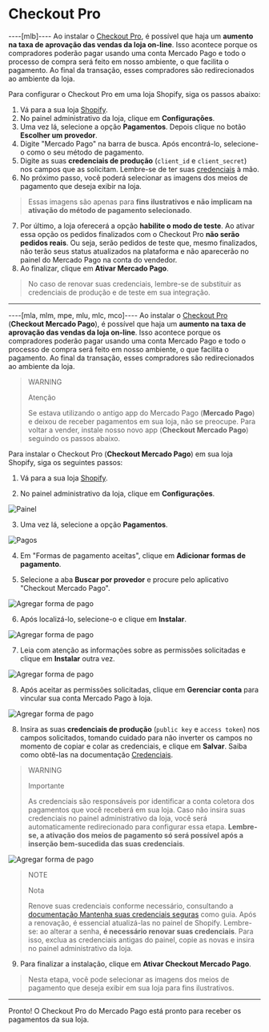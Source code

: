 # Checkout Pro

----[mlb]----
Ao instalar o [Checkout Pro](/developers/pt/docs/checkout-pro/landing), é possível que haja um **aumento na taxa de aprovação das vendas da loja on-line**. Isso acontece porque os compradores poderão pagar usando uma conta Mercado Pago e todo o processo de compra será feito em nosso ambiente, o que facilita o pagamento. Ao final da transação, esses compradores são redirecionados ao ambiente da loja.

Para configurar o Checkout Pro em uma loja Shopify, siga os passos abaixo:

1. Vá para a sua loja [Shopify](https://accounts.shopify.com/store-login).
2. No painel administrativo da loja, clique em **Configurações**.
3. Uma vez lá, selecione a opção **Pagamentos**. Depois clique no botão **Escolher um provedor**.
4. Digite "Mercado Pago" na barra de busca. Após encontrá-lo, selecione-o como o seu método de pagamento.
5. Digite as suas **credenciais de produção** (`client_id` e `client_secret`) nos campos que as solicitam. Lembre-se de ter suas [credenciais](/developers/pt/docs/shopify/additional-content/your-integrations/credentials) à mão. 
6. No próximo passo, você poderá selecionar as imagens dos meios de pagamento que deseja exibir na loja.

> Essas imagens são apenas para **fins ilustrativos e não implicam na ativação do método de pagamento selecionado**.

7. Por último, a loja oferecerá a opção **habilite o modo de teste**. Ao ativar essa opção os pedidos finalizados com o Checkout Pro **não serão pedidos reais**. Ou seja, serão pedidos de teste que, mesmo finalizados, não terão seus status atualizados na plataforma e não aparecerão no painel do Mercado Pago na conta do vendedor.
8. Ao finalizar, clique em **Ativar Mercado Pago**.
 
> No caso de renovar suas credenciais, lembre-se de substituir as credenciais de produção e de teste em sua integração.

------------
----[mla, mlm, mpe, mlu, mlc, mco]----
Ao instalar o [Checkout Pro](/developers/pt/docs/checkout-pro/landing) (**Checkout Mercado Pago**), é possível que haja um **aumento na taxa de aprovação das vendas da loja on-line**. Isso acontece porque os compradores poderão pagar usando uma conta Mercado Pago e todo o processo de compra será feito em nosso ambiente, o que facilita o pagamento. Ao final da transação, esses compradores são redirecionados ao ambiente da loja.

> WARNING
>
> Atenção
>
> Se estava utilizando o antigo app do Mercado Pago (**Mercado Pago**) e deixou de receber pagamentos em sua loja, não se preocupe. Para voltar a vender, instale nosso novo app (**Checkout Mercado Pago**) seguindo os passos abaixo.

Para instalar o Checkout Pro (**Checkout Mercado Pago**) em sua loja Shopify, siga os seguintes passos:

1. Vá para a sua loja [Shopify](https://accounts.shopify.com/store-login).

2. No painel administrativo da loja, clique em **Configurações**.

![Painel](/images/shopify/store-panel-es.png)

3. Uma vez lá, selecione a opção **Pagamentos**. 

![Pagos](/images/shopify/payments-page-es.png)

4. Em "Formas de pagamento aceitas", clique em **Adicionar formas de pagamento**.

5. Selecione a aba **Buscar por provedor** e procure pelo aplicativo "Checkout Mercado Pago".

![Agregar forma de pago](/images/shopify/add-payment-method-es.png)

6. Após localizá-lo, selecione-o e clique em **Instalar**.

![Agregar forma de pago](/images/shopify/provider-es.png)

7. Leia com atenção as informações sobre as permissões solicitadas e clique em **Instalar** outra vez.

![Agregar forma de pago](/images/shopify/install-app-es.png)

8. Após aceitar as permissões solicitadas, clique em **Gerenciar conta** para vincular sua conta Mercado Pago à loja.

![Agregar forma de pago](/images/shopify/manage-account-es.png)

8. Insira as suas **credenciais de produção** (`public key` e `access token`) nos campos solicitados, tomando cuidado para não inverter os campos no momento de copiar e colar as credenciais, e clique em **Salvar**. Saiba como obtê-las na documentação [Credenciais](/developers/pt/docs/shopify/additional-content/your-integrations/credentials).

> WARNING
>
> Importante
>
> As credenciais são responsáveis por identificar a conta coletora dos pagamentos que você receberá em sua loja. Caso não insira suas credenciais no painel administrativo da loja, você será automaticamente redirecionado para configurar essa etapa. **Lembre-se, a ativação dos meios de pagamento só será possível após a inserção bem-sucedida das suas credenciais**.

![Agregar forma de pago](/images/shopify/add-credentials-es.png)

> NOTE
>
> Nota
>
> Renove suas credenciais conforme necessário, consultando a [documentação Mantenha suas credenciais seguras](/docs/shopify/additional-content/best-practices/credentials-best-practices/secure-credentials) como guia. Após a renovação, é essencial atualizá-las no painel de Shopify. Lembre-se: ao alterar a senha, **é necessário renovar suas credenciais**. Para isso, exclua as credenciais antigas do painel, copie as novas e insira no painel administrativo da loja.

9. Para finalizar a instalação, clique em **Ativar Checkout Mercado Pago**.

> Nesta etapa, você pode selecionar as imagens dos meios de pagamento que deseja exibir em sua loja para fins ilustrativos. 

------------

Pronto! O Checkout Pro do Mercado Pago está pronto para receber os pagamentos da sua loja.